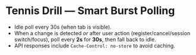 # Tennis Drill — Smart Burst Polling

- Idle poll every 30s (when tab is visible).
- When a change is detected *or* after user action (register/cancel/session switch/focus),
  poll every **2s** for **30s**, then fall back to idle.
- API responses include `Cache-Control: no-store` to avoid caching.

